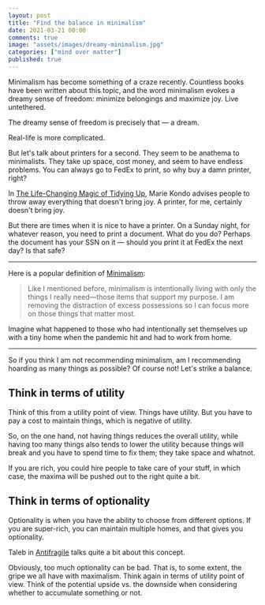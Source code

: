 ```yaml
---
layout: post
title: "Find the balance in minimalism"
date: 2021-03-21 00:00
comments: true
image: "assets/images/dreamy-minimalism.jpg"
categories: ["mind over matter"]
published: true
---
```

Minimalism has become something of a craze recently. Countless books have been written about this topic, and the word minimalism evokes a dreamy sense of freedom: minimize belongings and maximize joy. Live untethered.

The dreamy sense of freedom is precisely that — a dream.

Real-life is more complicated.

But let's talk about printers for a second. They seem to be anathema to minimalists. They take up space, cost money, and seem to have endless problems. You can always go to FedEx to print, so why buy a damn printer, right?

In [The Life-Changing Magic of Tidying Up](https://amzn.to/3bKhBrN), Marie Kondo advises people to throw away everything that doesn't bring joy. A printer, for me, certainly doesn't bring joy.

But there are times when it is nice to have a printer. On a Sunday night, for whatever reason, you need to print a document. What do you do? Perhaps the document has your SSN on it — should you print it at FedEx the next day? Is that safe?

---

Here is a popular definition of [Minimalism](https://www.becomingminimalist.com/what-is-minimalism/#:~:text=MINIMALISM ):
> Like I mentioned before, minimalism is intentionally living with only the things I really need—those items that support my purpose. I am removing the distraction of excess possessions so I can focus more on those things that matter most.


Imagine what happened to those who had intentionally set themselves up with a tiny home when the pandemic hit and had to work from home.

---

So if you think I am not recommending minimalism, am I recommending hoarding as many things as possible? Of course not!  Let's strike a balance.

## Think in terms of utility
Think of this from a utility point of view. Things have utility. But you have to pay a cost to maintain things, which is negative of utility.

So, on the one hand, not having things reduces the overall utility, while having too many things also tends to lower the utility because things will break and you have to spend time to fix them; they take space and whatnot. 


If you are rich, you could hire people to take care of your stuff, in which case, the maxima will be pushed out to the right quite a bit.

## Think in terms of optionality
Optionality is when you have the ability to choose from different options. If you are super-rich, you can maintain multiple homes, and that gives you optionality. 

Taleb in [Antifragile](https://amzn.to/31ik0El) talks quite a bit about this concept. 

Obviously, too much optionality can be bad. That is, to some extent, the gripe we all have with maximalism. Think again in terms of utility point of view. Think of the potential upside vs. the downside when considering whether to accumulate something or not.









